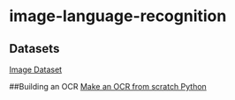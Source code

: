# image-language-recognition
## Datasets
[Image Dataset](https://www.kaggle.com/datasets/robikscube/textocr-text-extraction-from-images-dataset)

##Building an OCR
[Make an OCR from scratch Python](https://medium.com/geekculture/building-a-complete-ocr-engine-from-scratch-in-python-be1fd184753b)
